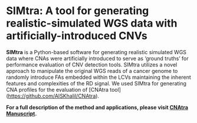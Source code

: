 # SIMtra: A tool for generating realistic-simulated WGS data with artificially-introduced CNVs

**SIMtra** is a Python-based software for generating realistic simulated WGS data where CNAs were artificially introduced to serve as ‘ground truths’ for performance evaluation of CNV detection tools. SIMtra utilizes a novel approach to manipulate the original WGS reads of a cancer genome to randomly introduce FAs embedded within the LCVs maintaining the inherent features and complexities of the RD signal. We used SIMtra for generating CNA profiles for the evaluation of [CNAtra tool] (https://github.com/AISKhalil/CNAtra).

**For a full description of the method and applications, please visit [CNAtra Manuscript](https://rdcu.be/b3Cki).**
